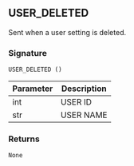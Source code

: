 ## USER\_DELETED

Sent when a user setting is deleted.


### Signature

`USER_DELETED ()`


| Parameter | Description |
| --- | --- |
| int | USER ID |
| str | USER NAME |


### Returns

`None`

